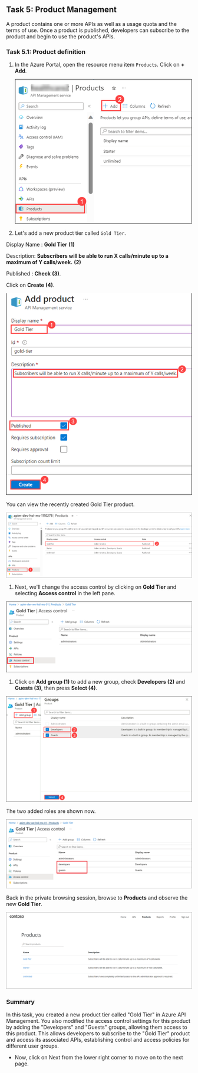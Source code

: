 ## Task 5: Product Management

A product contains one or more APIs as well as a usage quota and the terms of use. Once a product is published, developers can subscribe to the product and begin to use the product's APIs.

### Task 5.1: Product definition

1. In the Azure Portal, open the resource menu item `Products`. Click on **+ Add**.

     ![APIM Products](media3/products1.png)

1. Let's add a new product tier called `Gold Tier`.

  Display Name : **Gold Tier** **(1)**

  Description: **Subscribers will be able to run X calls/minute up to a maximum of Y calls/week.** **(2)**
  
  Published : **Check** **(3)**.

   Click on **Create** **(4)**.

  ![APIM Add Product](media3/add-product.png)

  You can view the recently created Gold Tier product.

  ![APIM Add Product](media3/P5-T5.1-S3.png)

1. Next, we'll change the access control by clicking on **Gold Tier** and selecting **Access control** in the left pane.

  ![APIM Add Product Access](media3/04.png)

1. Click on **Add group (1)** to add a new group, check **Developers (2)** and **Guests (3)**, then press **Select (4)**. 

  ![APIM Add Product Access](media3/P5-T5.1-addgrp.png)

  The two added roles are shown now.

  ![APIM Developer Portal Added Product](media3/05.png)

  Back in the private browsing session, browse to **Products** and observe the new **Gold Tier**. 

  ![APIM Developer Portal Added Product](media3/06.png)

 ### Summary
  In this task, you created a new product tier called "Gold Tier" in Azure API Management. You also modified the access control settings for this product by adding the "Developers" and "Guests" groups, allowing them access to this product. This allows developers to subscribe to the "Gold Tier" product and access its associated APIs, establishing control and access policies for different user groups.
- Now, click on Next from the lower right corner to move on to the next page.

